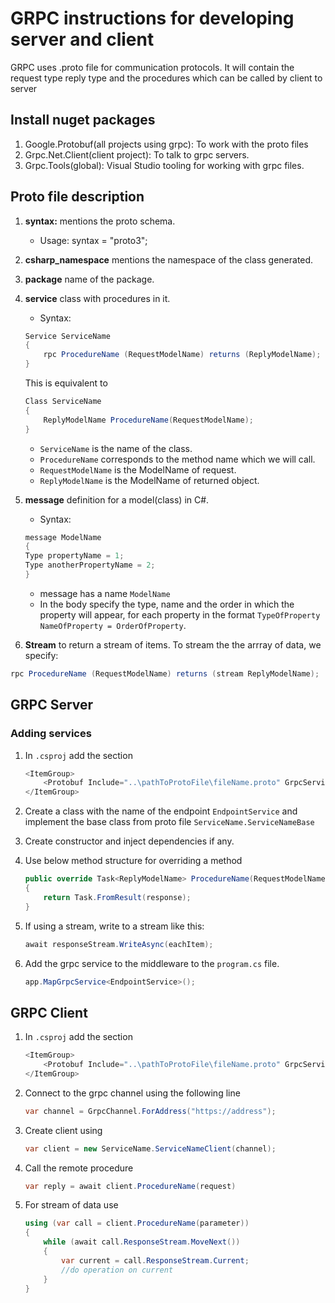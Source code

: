 # GRPC instructions for developing server and client

GRPC uses .proto file for communication protocols. It will contain the request type reply type and the procedures which can be called by client to server
## Install nuget packages
1. Google.Protobuf(all projects using grpc): To work with the proto files
1. Grpc.Net.Client(client project): To talk to grpc servers.
1. Grpc.Tools(global): Visual Studio tooling for working with grpc files.

## Proto file description

1. **syntax:** mentions the proto schema.
    - Usage: syntax = "proto3";
1. **csharp_namespace** mentions the namespace of the class generated.
1. **package** name of the package.
1. **service** class with procedures in it.
    - Syntax:
    ```cs
    Service ServiceName
    {
        rpc ProcedureName (RequestModelName) returns (ReplyModelName);
    }
    ```

    This is equivalent to
    ```cs
    Class ServiceName
    {
        ReplyModelName ProcedureName(RequestModelName);
    }
    ```
    - ```ServiceName``` is the name of the class.
    - ```ProcedureName``` corresponds to the method name which we will call.
    - ```RequestModelName``` is the ModelName of request.
    - ```ReplyModelName``` is the ModelName of returned object.

1. **message** definition for a model(class) in C#.
    - Syntax: 
    ```cs
    message ModelName
    {
    Type propertyName = 1;
    Type anotherPropertyName = 2;
    }
    ```
    - message has a name ```ModelName```
    - In the body specify the type, name and the order in which the property will appear, for each property in the format ```TypeOfProperty NameOfProperty = OrderOfProperty```.
1. **Stream** to return a stream of items. To stream the the arrray of data, we specify:
```cs
rpc ProcedureName (RequestModelName) returns (stream ReplyModelName);
```

## GRPC Server

### Adding services

1. In ```.csproj``` add the section
    ```cs
    <ItemGroup>
        <Protobuf Include="..\pathToProtoFile\fileName.proto" GrpcServices="Server" />
    </ItemGroup>
    ```
1. Create a class with the name of the endpoint ```EndpointService``` and implement the base class from proto file ```ServiceName.ServiceNameBase```
1. Create constructor and inject dependencies if any.
1. Use below method structure for overriding a method
    ```cs
    public override Task<ReplyModelName> ProcedureName(RequestModelName request, ServerCallContext context)
    {
        return Task.FromResult(response);
    }
    ```
1. If using a stream, write to a stream like this:
    ```cs
    await responseStream.WriteAsync(eachItem);
    ```

1. Add the grpc service to the middleware to the ```program.cs``` file.
    ```cs
    app.MapGrpcService<EndpointService>();
    ```

## GRPC Client
1. In ```.csproj``` add the section
    ```cs
    <ItemGroup>
        <Protobuf Include="..\pathToProtoFile\fileName.proto" GrpcServices="Client" />
    </ItemGroup>
    ```
1. Connect to the grpc channel using the following line
    ```cs
    var channel = GrpcChannel.ForAddress("https://address");
    ```
1. Create client using
    ```cs
    var client = new ServiceName.ServiceNameClient(channel);
    ```
1. Call the remote procedure
    ```cs
    var reply = await client.ProcedureName(request)
    ```
1. For stream of data use
    ```cs
    using (var call = client.ProcedureName(parameter))
    {
        while (await call.ResponseStream.MoveNext())
        {
            var current = call.ResponseStream.Current;
            //do operation on current
        }
    }
    ```